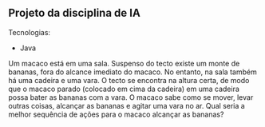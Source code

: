 ## Projeto da disciplina de IA

Tecnologias:
* Java

Um macaco está em uma sala. Suspenso do tecto existe um monte de bananas, fora do alcance
imediato do macaco. No entanto, na sala também há uma cadeira e uma vara. O tecto se encontra na altura
certa, de modo que o macaco parado (colocado em cima da cadeira) em uma cadeira possa bater as bananas
com a vara. O macaco sabe como se mover, levar outras coisas, alcançar as bananas e agitar uma vara no
ar. Qual seria a melhor sequência de ações para o macaco alcançar as bananas?
